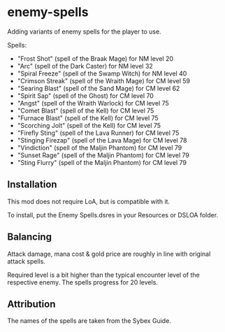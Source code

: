 # enemy-spells

Adding variants of enemy spells for the player to use.

Spells:
- "Frost Shot" (spell of the Braak Mage) for NM level 20
- "Arc" (spell of the Dark Caster) for NM level 32
- "Spiral Freeze" (spell of the Swamp Witch) for NM level 40
- "Crimson Streak" (spell of the Wraith Mage) for CM level 59
- "Searing Blast" (spell of the Sand Mage) for CM level 62
- "Spirit Sap" (spell of the Ghost) for CM level 70
- "Angst" (spell of the Wraith Warlock) for CM level 75
- "Comet Blast" (spell of the Kell) for CM level 75
- "Furnace Blast" (spell of the Kell) for CM level 75
- "Scorching Jolt" (spell of the Kell) for CM level 75
- "Firefly Sting" (spell of the Lava Runner) for CM level 75
- "Stinging Firezap" (spell of the Lava Mage) for CM level 78
- "Vindiction" (spell of the Maljin Phantom) for CM level 79
- "Sunset Rage" (spell of the Maljin Phantom) for CM level 79
- "Sting Flurry" (spell of the Maljin Phantom) for CM level 79

## Installation

This mod does not require LoA, but is compatible with it.

To install, put the Enemy Spells.dsres in your Resources or DSLOA folder.

## Balancing

Attack damage, mana cost & gold price are roughly in line with original attack spells.

Required level is a bit higher than the typical encounter level of the respective enemy. The spells progress for 20 levels.

## Attribution

The names of the spells are taken from the Sybex Guide.
